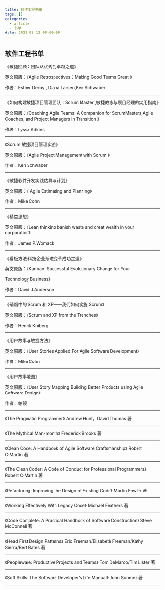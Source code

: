 ```yaml
---
title: 软件工程书单
tags: []
categories:
  - article
  - 书单
date: 2021-03-12 00:00:00
---
```


## 软件工程书单

《敏捷回顾：团队从优秀到卓越之道》

英文原版：《Agile Retrospectives：Making Good Teams Great 》

作者：Esther Derby , Diana Larsen,Ken Schwaber

---

《如何构建敏捷项目管理团队：Scrum Master ,敏捷教练与项目经理的实用指南》

英文原版：《Coaching Agile Teams: A Companion for ScrumMasters,Agile Coaches, and Project Managers in Transition 》

作者：Lyssa Adkins

---

《Scrum 敏捷项目管理实战》

英文原版：《Agile Project Management with Scrum 》

作者：Ken Schwaber

---

《敏捷软件开发实践估算与计划》

英文原版：《 Agile Estimating and Planning》

作者：Mike Cohn

---

《精益思想》

英文原版：《Lean thinking banish waste and creat wealth in your corporation》

作者：James P.Womack

---

《看板方法:科技企业渐进变革成功之道》

英文原版：《Kanban: Successful Evolutionary Change for Your

Technology Business》

作者：David J.Anderson

---

《硝烟中的 Scrum 和 XP——我们如何实施 Scrum》

英文原版：《Scrum and XP from the Trenches》

作者：Henrik Kniberg

---

《用户故事与敏捷方法》

英文原版：《User Stories Applied:For Agile Software Development》

作者：Mike Cohn

---

《用户故事地图》

英文原版：《User Story Mapping Building Better Products using Agile Software Design》

作者：帕顿

---

《The Pragmatic Programmer》
Andrew Hunt，David Thomas 著

---

《The Mythical Man-month》
Frederick Brooks 著

---

《Clean Code: A Handbook of Agile Software Craftsmanship》
Robert C·Martin 著

---

《The Clean Coder: A Code of Conduct for Professional Programmers》
Robert C·Martin 著

---

《Refactoring: Improving the Design of Existing Code》
Martin Fowler 著

---

《Working Effectively With Legacy Code》
Michael Feathers 著

---

《Code Complete: A Practical Handbook of Software Construction》
Steve McConnell 著

---

《Head First Design Patterns》
Eric Freeman/Elisabeth Freeman/Kathy Sierra/Bert Bates 著

---

《Peopleware: Productive Projects and Teams》
Tom DeMarco/Tim Lister 著

---

《Soft Skills: The Software Developer’s Life Manual》
John Sonmez 著

---
